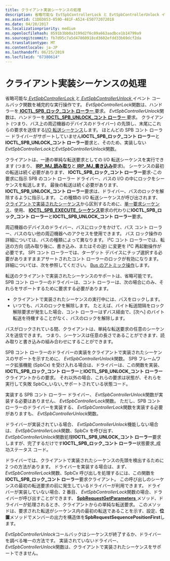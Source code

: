 ```yaml
---
title: クライアント実装シーケンスの処理
description: 省略可能な EvtSpbControllerLock と EvtSpbControllerUnlock イベント コールバック関数では、補完的な操作を実行します。
ms.assetid: C1DED853-059D-481F-A524-E50772072018
ms.date: 04/20/2017
ms.localizationpriority: medium
ms.openlocfilehash: 8591b3bb0a3199d2f6c89a663aadbce1b14799a9
ms.sourcegitcommit: fb7d95c7a5d47860918cd3602efdd33b69dcf2da
ms.translationtype: MT
ms.contentlocale: ja-JP
ms.lasthandoff: 06/25/2019
ms.locfileid: "67380614"
---
```

# <a name="handling-client-implemented-sequences"></a>クライアント実装シーケンスの処理


省略可能な[ *EvtSpbControllerLock* ](https://docs.microsoft.com/windows-hardware/drivers/ddi/content/spbcx/nc-spbcx-evt_spb_controller_lock)と[ *EvtSpbControllerUnlock* ](https://docs.microsoft.com/windows-hardware/drivers/ddi/content/spbcx/nc-spbcx-evt_spb_controller_unlock)イベント コールバック関数を補完的な実行操作です。 *EvtSpbControllerLock*関数は、ハンドラーを[ **IOCTL\_SPB\_ロック\_コント ローラー** ](https://msdn.microsoft.com/library/windows/hardware/hh450858)要求。 *EvtSpbControllerUnlock*関数は、ハンドラーを[ **IOCTL\_SPB\_UNLOCK\_コント ローラー** ](https://msdn.microsoft.com/library/windows/hardware/hh450859)要求。 クライアント (つまり、バス上の周辺機器のデバイスのドライバー) の先頭し、末尾にこれらの要求を送信する[I/O 転送シーケンス](https://docs.microsoft.com/windows-hardware/drivers/spb/i-o-transfer-sequences)します。 ほとんどの SPB コント ローラー ドライバーがサポートしていません**IOCTL\_SPB\_ロック\_コント ローラー**と**IOCTL\_SPB\_UNLOCK\_コント ローラー**要求と、そのため、実装しない*EvtSpbControllerLock*と*EvtSpbControllerUnlock*関数。

クライアントは、一連の単純な転送要求としての I/O 転送シーケンスを実行できます (つまり、 [ **IRP\_MJ\_読み取り**](https://docs.microsoft.com/windows-hardware/drivers/kernel/irp-mj-read)と[ **IRP\_MJ\_書き込み**](https://docs.microsoft.com/windows-hardware/drivers/kernel/irp-mj-write)要求)。 シーケンスの最初の転送は続く必要があります、 **IOCTL\_SPB\_ロック\_コント ローラー**要求-この要求に指示 SPB のコント ローラー ドライバー、バスの I/O の中にロックをシーケンスを転送します。 最後の転送は続く必要があります、 **IOCTL\_SPB\_UNLOCK\_コント ローラー**要求は、ドライバー、バスのロックを解除するように指示します。 この種類の I/O 転送シーケンスが呼び出されます、[クライアントで実装されたシーケンス](https://docs.microsoft.com/windows-hardware/drivers/spb/i-o-transfer-sequences#buses-client-implemented-sequences)から区別するために、[単一要求シーケンス](https://docs.microsoft.com/windows-hardware/drivers/spb/i-o-transfer-sequences#buses-single-request-sequences)、使用、 [ **IOCTL\_SPB\_EXECUTE\_シーケンス**](https://msdn.microsoft.com/library/windows/hardware/hh450857)要求の代わりに**IOCTL\_SPB\_ロック\_コント ローラー**と**IOCTL\_SPB\_UNLOCK\_コント ローラー**要求。

周辺機器のデバイスのドライバー、バスにロックをかけて、バス コント ローラー、バスのない他の周辺機器へのアクセスを使用できます。 バス ロック操作の詳細については、バスの種類によって異なります。 I²C コント ローラーでは、転送の方向 (読み取り後に、書き込み、またはその逆) に変更を I²C 再起動操作が必要です。 SPI コント ローラーでは、ターゲット デバイスにチップ選択する必要がありますままアサートされたコント ローラーのロックが有効になります。 詳細については、次を参照してください。 [Bus のアトミック操作](https://docs.microsoft.com/windows-hardware/drivers/spb/atomic-bus-operations)します。

転送のクライアントで実装されたシーケンスのサポートは、省略可能です。 SPB コント ローラーのドライバーは、コント ローラーは、次の場合にのみ、それらをサポートするために要求する必要があります。

-   クライアントで実装されたシーケンスの実行中には、バスをロックします。
-   いつでも、バスのロックを解除します。 たとえば、バイト転送間隔をロック解除要求が発生した場合、コント ローラーはずバス経由で、[次へ] のバイト転送を待機することがなく、バスのロックを解除します。

バスがロックされている間、クライアントは、単純な転送要求の任意のシーケンスを送信できます。 つまり、シーケンスは任意の長さであることができます、読み取りと書き込みの組み合わせにすることができます。

SPB コント ローラーのドライバーの実装をクライアントで実装されたシーケンスのサポートを示すために、 *EvtSpbControllerUnlock*関数。 SPB フレームワーク拡張機能 (SpbCx) を受け入れる場合は、ドライバーは、この関数を実装、 **IOCTL\_SPB\_ロック\_コント ローラー**と**IOCTL\_SPB\_UNLOCK\_コント ローラー**クライアントからの要求。 それ以外の場合、これらの要求は状態が、それらを実行して失敗 SpbCx\_いない\_サポートされている状態コード。

実装する SPB コント ローラー ドライバー、 *EvtSpbControllerUnlock*関数が実装する必要はありません、 *EvtSpbControllerLock*関数。 ただし、SPB コント ローラーのドライバーを実装する、 *EvtSpbControllerLock*関数を実装する必要がありますも、 *EvtSpbControllerUnlock*関数。

ドライバーが実装されている場合、 *EvtSpbControllerUnlock*機能しない場合は、 *EvtSpbControllerLock*関数、SpbCx を呼び出す、 *EvtSpbControllerUnlock*関数処理**IOCTL\_SPB\_UNLOCK\_コント ローラー**要求しますが、完了するだけです**IOCTL\_SPB\_ロック\_コント ローラー**状態要求\_成功ステータス コード。

ドライバーでは、クライアントで実装されたシーケンスの先頭を検出するために 2 つの方法があります。 ドライバーを実装する場合は、まず、 *EvtSpbControllerLock*関数、SpbCx 呼び出しを処理するには、この関数を**IOCTL\_SPB\_ロック\_コント ローラー**要求クライアント。 この呼び出しのシーケンスの最初の転送要求の前に発生しているドライバーが利用できます。 ドライバーが実装していない場合、2 番目、 *EvtSpbControllerLock*関数の場合、ドライバーが呼び出すことができます、 [ **SpbRequestGetParameters** ](https://docs.microsoft.com/windows-hardware/drivers/ddi/content/spbcx/nf-spbcx-spbrequestgetparameters)メソッド、ドライバーが処理されるとき、クライアントからの単純な転送要求。 このメソッドは、要求された転送がシーケンス内の最初の転送であることを示す、設定、**位置**メソッドでメンバーの出力を構造体を**SpbRequestSequencePositionFirst**します。

*EvtSpbControllerUnlock*コールバックはシーケンスが終了するか、ドライバーを調べる唯一の方法です。 実装されていないドライバー、 *EvtSpbControllerUnlock*関数は、クライアントで実装されたシーケンスをサポートできません。

 

 




